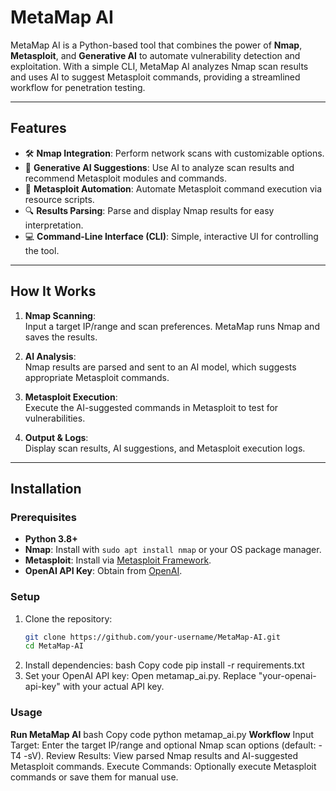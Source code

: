 # **MetaMap AI**

MetaMap AI is a Python-based tool that combines the power of **Nmap**, **Metasploit**, and **Generative AI** to automate vulnerability detection and exploitation. With a simple CLI, MetaMap AI analyzes Nmap scan results and uses AI to suggest Metasploit commands, providing a streamlined workflow for penetration testing.

---

## **Features**
- 🛠️ **Nmap Integration**: Perform network scans with customizable options.
- 🤖 **Generative AI Suggestions**: Use AI to analyze scan results and recommend Metasploit modules and commands.
- 🚀 **Metasploit Automation**: Automate Metasploit command execution via resource scripts.
- 🔍 **Results Parsing**: Parse and display Nmap results for easy interpretation.
- 💻 **Command-Line Interface (CLI)**: Simple, interactive UI for controlling the tool.

---

## **How It Works**
1. **Nmap Scanning**:  
   Input a target IP/range and scan preferences. MetaMap runs Nmap and saves the results.
   
2. **AI Analysis**:  
   Nmap results are parsed and sent to an AI model, which suggests appropriate Metasploit commands.

3. **Metasploit Execution**:  
   Execute the AI-suggested commands in Metasploit to test for vulnerabilities.

4. **Output & Logs**:  
   Display scan results, AI suggestions, and Metasploit execution logs.

---

## **Installation**

### **Prerequisites**
- **Python 3.8+**
- **Nmap**: Install with `sudo apt install nmap` or your OS package manager.
- **Metasploit**: Install via [Metasploit Framework](https://www.metasploit.com/).
- **OpenAI API Key**: Obtain from [OpenAI](https://openai.com/api/).

### **Setup**
1. Clone the repository:
   ```bash
   git clone https://github.com/your-username/MetaMap-AI.git
   cd MetaMap-AI
2. Install dependencies:
bash
Copy code
pip install -r requirements.txt
3. Set your OpenAI API key:
Open metamap_ai.py.
Replace "your-openai-api-key" with your actual API key.
### **Usage**

**Run MetaMap AI**
bash
Copy code
python metamap_ai.py
**Workflow**
Input Target:
Enter the target IP/range and optional Nmap scan options (default: -T4 -sV).
Review Results:
View parsed Nmap results and AI-suggested Metasploit commands.
Execute Commands:
Optionally execute Metasploit commands or save them for manual use.
